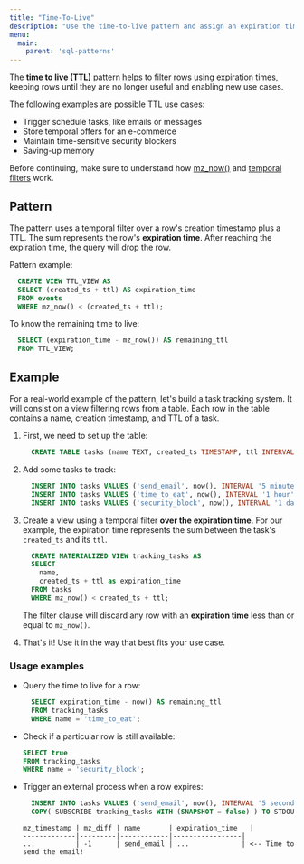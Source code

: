 ```yaml
---
title: "Time-To-Live"
description: "Use the time-to-live pattern and assign an expiration time for a particular row."
menu:
  main:
    parent: 'sql-patterns'
---
```


The **time to live (TTL)** pattern helps to filter rows using expiration times, keeping rows until they are no longer useful and enabling new use cases.

The following examples are possible TTL use cases:

- Trigger schedule tasks, like emails or messages
- Store temporal offers for an e-commerce
- Maintain time-sensitive security blockers
- Saving-up memory

Before continuing, make sure to understand how [mz_now()](/sql/functions/now_and_mz_now/) and [temporal filters](/sql/patterns/temporal-filters/) work.

## Pattern

The pattern uses a temporal filter over a row's creation timestamp plus a TTL. The sum represents the row's **expiration time**. After reaching the expiration time, the query will drop the row.

Pattern example:
```sql
  CREATE VIEW TTL_VIEW AS
  SELECT (created_ts + ttl) AS expiration_time
  FROM events
  WHERE mz_now() < (created_ts + ttl);
```

To know the remaining time to live:

```sql
  SELECT (expiration_time - mz_now()) AS remaining_ttl
  FROM TTL_VIEW;
```

## Example

For a real-world example of the pattern, let's build a task tracking system. It will consist on a view filtering rows from a table. Each row in the table contains a name, creation timestamp, and TTL of a task.

1.  First, we need to set up the table:
    ```sql
      CREATE TABLE tasks (name TEXT, created_ts TIMESTAMP, ttl INTERVAL);
    ```
1.  Add some tasks to track:
    ```sql
      INSERT INTO tasks VALUES ('send_email', now(), INTERVAL '5 minutes');
      INSERT INTO tasks VALUES ('time_to_eat', now(), INTERVAL '1 hour');
      INSERT INTO tasks VALUES ('security_block', now(), INTERVAL '1 day');
    ```
1. Create a view using a temporal filter **over the expiration time**. For our example, the expiration time represents the sum between the task's `created_ts` and its `ttl`.
    ```sql
      CREATE MATERIALIZED VIEW tracking_tasks AS
      SELECT
        name,
        created_ts + ttl as expiration_time
      FROM tasks
      WHERE mz_now() < created_ts + ttl;
    ```

    The filter clause will discard any row with an **expiration time** less than or equal to `mz_now()`.
1. That's it! Use it in the way that best fits your use case.

### Usage examples

- Query the time to live for a row:
  ```sql
    SELECT expiration_time - now() AS remaining_ttl
    FROM tracking_tasks
    WHERE name = 'time_to_eat';
  ```

- Check if a particular row is still available:
  ```sql
  SELECT true
  FROM tracking_tasks
  WHERE name = 'security_block';
  ```

- Trigger an external process when a row expires:
  ```sql
    INSERT INTO tasks VALUES ('send_email', now(), INTERVAL '5 seconds');
    COPY( SUBSCRIBE tracking_tasks WITH (SNAPSHOT = false) ) TO STDOUT;

  ```
  ```nofmt
  mz_timestamp | mz_diff | name       | expiration_time   |
  -------------|---------|------------|-----------------|
  ...          | -1      | send_email | ...             | <-- Time to send the email!
  ```
